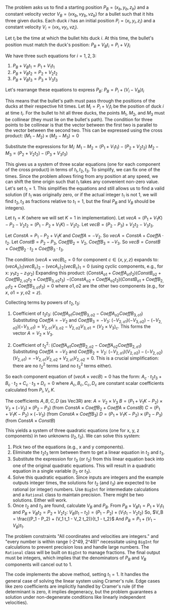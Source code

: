 The problem asks us to find a starting position $P_B = (x_b, y_b, z_b)$ and a constant velocity vector $V_B = (vx_b, vy_b, vz_b)$ for a bullet such that it hits three given ducks. Each duck $i$ has an initial position $P_i = (x_i, y_i, z_i)$ and a constant velocity $V_i = (vx_i, vy_i, vz_i)$.

Let $t_i$ be the time at which the bullet hits duck $i$. At this time, the bullet's position must match the duck's position:
$P_B + V_B t_i = P_i + V_i t_i$

We have three such equations for $i = 1, 2, 3$:
1. $P_B + V_B t_1 = P_1 + V_1 t_1$
2. $P_B + V_B t_2 = P_2 + V_2 t_2$
3. $P_B + V_B t_3 = P_3 + V_3 t_3$

Let's rearrange these equations to express $P_B$:
$P_B = P_i + (V_i - V_B) t_i$

This means that the bullet's path must pass through the positions of the ducks at their respective hit times. Let $M_i = P_i + V_i t_i$ be the position of duck $i$ at time $t_i$.
For the bullet to hit all three ducks, the points $M_1$, $M_2$, and $M_3$ must be collinear (they must lie on the bullet's path).
The condition for three points to be collinear is that the vector between the first two is parallel to the vector between the second two. This can be expressed using the cross product:
$(M_1 - M_2) \times (M_2 - M_3) = 0$

Substitute the expressions for $M_i$:
$M_1 - M_2 = (P_1 + V_1 t_1) - (P_2 + V_2 t_2)$
$M_2 - M_3 = (P_2 + V_2 t_2) - (P_3 + V_3 t_3)$

This gives us a system of three scalar equations (one for each component of the cross product) in terms of $t_1, t_2, t_3$.
To simplify, we can fix one of the times. Since the problem allows firing from any position at any speed, we can shift the time origin such that $t_1$ takes any convenient non-zero value. Let's set $t_1 = 1$. This simplifies the equations and still allows us to find a valid solution (if $t_1$ was originally zero, or if the actual integer $t_1$ is not 1, we will find $t_2, t_3$ as fractions relative to $t_1=1$, but the final $P_B$ and $V_B$ should be integers).

Let $t_1 = K$ (where we will set $K=1$ in implementation).
Let $vecA = (P_1 + V_1 K) - P_2 - V_2 t_2 = (P_1 - P_2 + V_1 K) - V_2 t_2$.
Let $vecB = (P_2 - P_3) + V_2 t_2 - V_3 t_3$.

Let $ConstA = P_1 - P_2 + V_1 K$ and $CoeffA = -V_2$. So $vecA = ConstA + CoeffA \cdot t_2$.
Let $ConstB = P_2 - P_3$, $CoeffB_2 = V_2$, $CoeffB_3 = -V_3$. So $vecB = ConstB + CoeffB_2 \cdot t_2 + CoeffB_3 \cdot t_3$.

The condition $(vecA \times vecB)_c = 0$ for component $c \in \{x, y, z\}$ expands to:
$(vecA_c)_1 (vecB_c)_2 - (vecA_c)_2 (vecB_c)_1 = 0$ (using cyclic components, e.g., for x: $y_1 z_2 - z_1 y_2$)
Expanding this product:
$(ConstA_{o1} + CoeffA_{o1} t_2) (ConstB_{o2} + CoeffB_{2,o2} t_2 + CoeffB_{3,o2} t_3)$
$- (ConstA_{o2} + CoeffA_{o2} t_2) (ConstB_{o1} + CoeffB_{2,o1} t_2 + CoeffB_{3,o1} t_3) = 0$
where $o1, o2$ are the other two components (e.g., for $x$, $o1=y, o2=z$).

Collecting terms by powers of $t_2, t_3$:
1. Coefficient of $t_2 t_3$: $(CoeffA_{o1} CoeffB_{3,o2} - CoeffA_{o2} CoeffB_{3,o1})$
   Substituting $CoeffA = -V_2$ and $CoeffB_3 = -V_3$:
   $(-V_{2,o1})(-V_{3,o2}) - (-V_{2,o2})(-V_{3,o1}) = V_{2,o1} V_{3,o2} - V_{2,o2} V_{3,o1} = (V_2 \times V_3)_c$.
   This forms the vector $A = V_2 \times V_3$.

2. Coefficient of $t_2^2$: $(CoeffA_{o1} CoeffB_{2,o2} - CoeffA_{o2} CoeffB_{2,o1})$
   Substituting $CoeffA = -V_2$ and $CoeffB_2 = V_2$:
   $(-V_{2,o1})(V_{2,o2}) - (-V_{2,o2})(V_{2,o1}) = -V_{2,o1}V_{2,o2} + V_{2,o1}V_{2,o2} = 0$.
   This is a crucial simplification: there are no $t_2^2$ terms (and no $t_3^2$ terms either).

So each component equation of $(vecA \times vecB) = 0$ has the form:
$A_c \cdot t_2 t_3 + B_c \cdot t_2 + C_c \cdot t_3 + D_c = 0$
where $A_c, B_c, C_c, D_c$ are constant scalar coefficients calculated from $P_i, V_i, K$.

The coefficients $A, B, C, D$ (as Vec3R) are:
$A = V_2 \times V_3$
$B = (P_1 + V_1 K - P_2) \times V_2 + (-V_2) \times (P_2 - P_3)$ (from $ConstA \times CoeffB_2 + CoeffA \times ConstB$)
$C = (P_1 + V_1 K - P_2) \times (-V_3)$ (from $ConstA \times CoeffB_3$)
$D = (P_1 + V_1 K - P_2) \times (P_2 - P_3)$ (from $ConstA \times ConstB$)

This yields a system of three quadratic equations (one for x, y, z components) in two unknowns ($t_2, t_3$).
We can solve this system:
1. Pick two of the equations (e.g., x and y components).
2. Eliminate the $t_2 t_3$ term between them to get a linear equation in $t_2$ and $t_3$.
3. Substitute the expression for $t_3$ (or $t_2$) from this linear equation back into one of the original quadratic equations. This will result in a quadratic equation in a single variable ($t_2$ or $t_3$).
4. Solve this quadratic equation. Since inputs are integers and the example outputs integer times, the solutions for $t_2$ (and $t_3$) are expected to be rational (or integer) numbers. Use `BigInt` for intermediate calculations and a `Rational` class to maintain precision. There might be two solutions. Either will work.
5. Once $t_2$ and $t_3$ are found, calculate $V_B$ and $P_B$.
   From $P_B + V_B t_1 = P_1 + V_1 t_1$ and $P_B + V_B t_2 = P_2 + V_2 t_2$:
   $V_B (t_1 - t_2) = (P_1 - P_2) + (V_1 t_1 - V_2 t_2)$
   So, $V_B = \frac{(P_1 - P_2) + (V_1 t_1 - V_2 t_2)}{t_1 - t_2}$
   And $P_B = P_1 + (V_1 - V_B) t_1$.

The problem constraints "All coordinates and velocities are integers." and "every number is within range (-2^49, 2^49)" necessitate using `BigInt` for calculations to prevent precision loss and handle large numbers. The `Rational` class will be built on `BigInt` to manage fractions. The final output must be integers, which implies that the denominators of $P_B$ and $V_B$ components will cancel out to 1.

The code implements the above method, setting $t_1 = 1$. It handles the general case of solving the linear system using Cramer's rule. Edge cases like zero coefficients are implicitly handled by Cramer's rule (if the determinant is zero, it implies degeneracy, but the problem guarantees a solution under non-degenerate conditions like linearly independent velocities).